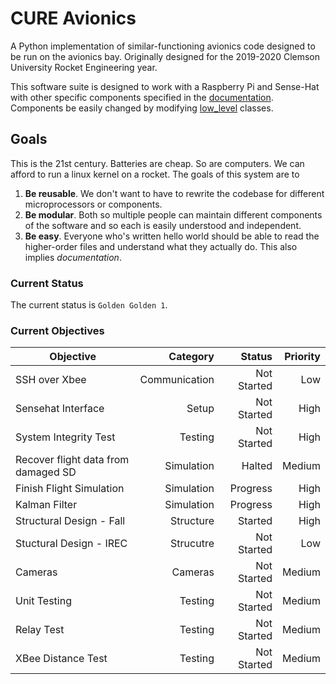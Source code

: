 # CURE Avionics
A Python implementation of similar-functioning avionics code designed to be
run on the avionics bay. Originally designed for the 2019-2020 Clemson
University Rocket Engineering year.

This software suite is designed to work with a Raspberry Pi and Sense-Hat
with other specific components specified in the 
[documentation](documentation/README.md). 
Components be easily changed by modifying [low_level](modules/low_level) 
classes.

## Goals
This is the 21st century. Batteries are cheap. So are computers. We can afford
to run a linux kernel on a rocket. The goals of this system are to 
1. **Be reusable**. We don't want to have to rewrite the codebase for different
microprocessors or components. 
2. **Be modular**. Both so multiple people can maintain different components of
the software and so each is easily understood and independent. 
3. **Be easy**. Everyone who's written hello world should be able to read the
higher-order files and understand what they actually do. This also implies 
*documentation*.

### Current Status
The current status is `Golden Golden 1`. 

### Current Objectives

| Objective                           | Category      | Status      | Priority |
| ---                                 | --:           | --:         | --:      |
| SSH over Xbee                       | Communication | Not Started | Low      |
| Sensehat Interface                  | Setup         | Not Started | High     |
| System Integrity Test               | Testing       | Not Started | High     |
| Recover flight data from damaged SD | Simulation    | Halted      | Medium   |
| Finish Flight Simulation            | Simulation    | Progress    | High     |
| Kalman Filter                       | Simulation    | Progress    | High     |
| Structural Design - Fall            | Structure     | Started     | High     |
| Stuctural Design - IREC             | Strucutre     | Not Started | Low      |
| Cameras                             | Cameras       | Not Started | Medium   |
| Unit Testing                        | Testing       | Not Started | Medium   |
| Relay Test                          | Testing       | Not Started | Medium   |
| XBee Distance Test                  | Testing       | Not Started | Medium   |
